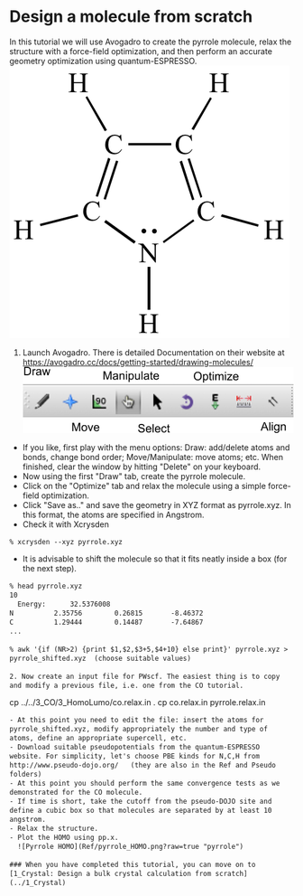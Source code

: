 # Design a molecule from scratch
In this tutorial we will use Avogadro to create the pyrrole molecule, relax the structure with a force-field optimization, and then perform an accurate geometry optimization using quantum-ESPRESSO.
    ![Pyrrole structure](Ref/pyrrole01.png?raw=true "pyrrole")

  1. Launch Avogadro. There is detailed Documentation on their website at https://avogadro.cc/docs/getting-started/drawing-molecules/
    ![Avogadro menu](Ref/avogadro_menu.png?raw=true "pyrrole")
  - If you like, first play with the menu options: Draw: add/delete atoms and bonds, change bond order; Move/Manipulate: move atoms; etc. When finished, clear the window by hitting "Delete" on your keyboard.
  - Now using the first "Draw" tab, create the pyrrole molecule.
  - Click on the "Optimize" tab and relax the molecule using a simple force-field optimization.
  - Click "Save as.." and save the geometry in XYZ format as pyrrole.xyz. In this format, the atoms are specified in Angstrom.
  - Check it with Xcrysden 
  ```
  % xcrysden --xyz pyrrole.xyz
  ```
  - It is advisable to shift the molecule so that it fits neatly inside a box (for the next step). 
  ```
  % head pyrrole.xyz
  10
	Energy:      32.5376008
  N          2.35756        0.26815       -8.46372
  C          1.29444        0.14487       -7.64867
  ...
 
  % awk '{if (NR>2) {print $1,$2,$3+5,$4+10} else print}' pyrrole.xyz > pyrrole_shifted.xyz  (choose suitable values)

  2. Now create an input file for PWscf. The easiest thing is to copy and modify a previous file, i.e. one from the CO tutorial.
  ```
  cp ../../3_CO/3_HomoLumo/co.relax.in .
  cp co.relax.in pyrrole.relax.in
  ```
  - At this point you need to edit the file: insert the atoms for pyrrole_shifted.xyz, modify appropriately the number and type of atoms, define an appropriate supercell, etc.
  - Download suitable pseudopotentials from the quantum-ESPRESSO website. For simplicity, let's choose PBE kinds for N,C,H from http://www.pseudo-dojo.org/   (they are also in the Ref and Pseudo folders)
  - At this point you should perform the same convergence tests as we demonstrated for the CO molecule.
  - If time is short, take the cutoff from the pseudo-DOJO site and define a cubic box so that molecules are separated by at least 10 angstrom.
  - Relax the structure.
  - Plot the HOMO using pp.x.
    ![Pyrrole HOMO](Ref/pyrrole_HOMO.png?raw=true "pyrrole")

### When you have completed this tutorial, you can move on to [1_Crystal: Design a bulk crystal calculation from scratch](../1_Crystal)
